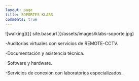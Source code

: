 ```yaml
---
layout: page
title: SOPORTES KLABS
comments: true
---
```


![walking]({{ site.baseurl }}/assets/images/klabs-soporte.jpg)


-Auditorías virtuales con servicios de REMOTE-CCTV.

-Documentación y asistencia técnica.

-Software y hardware.

-Servicios de conexión con laboratorios especializados.
